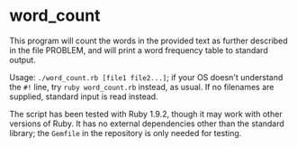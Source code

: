 # word_count

This program will count the words in the provided text as further described in the file PROBLEM, and will print a word frequency table to standard output.

Usage: `./word_count.rb [file1 file2...]`; if your OS doesn't understand the `#!` line, try `ruby word_count.rb` instead, as usual. If no filenames are supplied, standard input is read instead.

The script has been tested with Ruby 1.9.2, though it may work with other versions of Ruby. It has no external dependencies other than the standard library; the `Gemfile` in the repository is only needed for testing.